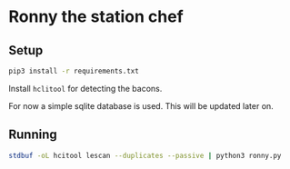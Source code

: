 # Ronny the station chef

## Setup

```bash
pip3 install -r requirements.txt
```

Install `hclitool` for detecting the bacons.

For now a simple sqlite database is used. This will be updated later on.

## Running

```bash
stdbuf -oL hcitool lescan --duplicates --passive | python3 ronny.py
```

